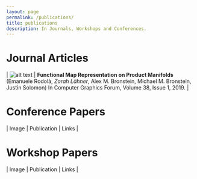 ```yaml
---
layout: page
permalink: /publications/
title: publications
description: In Journals, Workshops and Conferences.
---
```


# Journal Articles

| ![alt text](img/rodola2019funmaprep.png "Functional Map Representation on Product Manifolds") | **Functional Map Representation on Product Manifolds** (Emanuele Rodolà, *Zorah Lähner*, Alex M. Bronstein, Michael M. Bronstein, Justin Solomon) In Computer Graphics Forum, Volume 38, Issue 1, 2019. | 

# Conference Papers

| Image | Publication | Links |

# Workshop Papers

| Image | Publication | Links |
